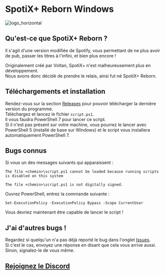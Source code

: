 # SpotiX+ Reborn Windows

![logo_horizontal](https://raw.githubusercontent.com/AgoyaSpotix/spotixplus-reborn-windows/refs/heads/main/logo/logo_horizontal.png)

## Qu'est-ce que SpotiX+ Reborn ?
Il s'agit d'une version modifiée de Spotify, vous permettant de ne plus avoir de pub, passer les titres à l'infini, et bien plus encore !

Originalement créé par Voltan, SpotiX+ n'est malheureusement plus en développement.\
Nous avons donc décidé de prendre le relais, ainsi fut né SpotiX+ Reborn.

## Téléchargements et installation
Rendez-vous sur la section [Releases](https://github.com/DelofJ/spotixplus-windows/releases) pour pouvoir télécharger la dernière version du programme.\
Téléchargez et lancez le fichier `script.ps1`.\
Il vous faudra PowerShell 7 pour lancer ce script.\
Si il n'est pas présent sur votre machine, vous pourrez le lancer avec PowerShell 5 (installé de base sur Windows) et le script vous installera automatiquement PowerShell 7.

## Bugs connus
Si vous un des messages suivants qui apparaissent :
```
The file <chemin>\script.ps1 cannot be loaded because running scripts is disabled on this system
```
```
The file <chemin>\script.ps1 is not digitally signed.
```
Ouvrez PowerShell, entrez la commande suivante :
```
Set-ExecutionPolicy -ExecutionPolicy Bypass -Scope CurrentUser
```
Vous devriez maintenant être capable de lancer le script !

## J'ai d'autres bugs !
Regardez si quelqu'un n'a pas déjà reporté le bug dans l'onglet [Issues](https://github.com/AgoyaSpotix/spotixplus-reborn/issues).\
Si c'est le cas, envoyez une réponse en disant que cela vous arrive aussi.\
Sinon, signalez-le de vous même.

## [Rejoignez le Discord](https://discord.gg/p3AAf7TUPv)
